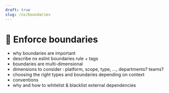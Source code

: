 ```yaml
---
draft: true
slug: /nx/boundaries
---
```


# 🚧 Enforce boundaries

- why boundaries are important
- describe nx eslint boundaries rule + tags
- boundaries are multi-dimensional
- dimensions to consider : platform, scope, type, ..., departments? teams?
- choosing the right types and boundaries depending on context
- conventions
- why and how to whitelist & blacklist external dependencies
